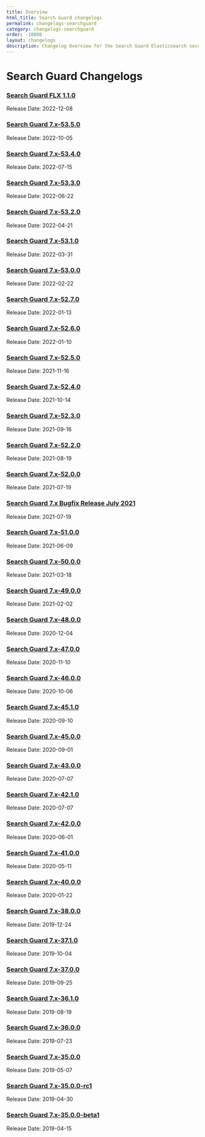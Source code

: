 ```yaml
---
title: Overview
html_title: Search Guard changelogs
permalink: changelogs-searchguard
category: changelogs-searchguard
order: -10000
layout: changelogs
description: Changelog Overview for the Search Guard Elasticsearch security plugin. Protect your data from any unauthorized access.
---
```


<!--- Copyright 2020 floragunn GmbH -->

# Search Guard Changelogs

### [Search Guard FLX 1.1.0](../_changelogs/changelog_searchguard_flx_1_1_0.md)

Release Date: 2022-12-08

### [Search Guard 7.x-53.5.0](../_changelogs/changelog_searchguard_7_x_53_5_0.md)

Release Date: 2022-10-05

### [Search Guard 7.x-53.4.0](../_changelogs/changelog_searchguard_7_x_53_4_0.md)

Release Date: 2022-07-15

### [Search Guard 7.x-53.3.0](../_changelogs/changelog_searchguard_7_x_53_3_0.md)

Release Date: 2022-06-22

### [Search Guard 7.x-53.2.0](../_changelogs/changelog_searchguard_7_x_53_2_0.md)

Release Date: 2022-04-21

### [Search Guard 7.x-53.1.0](../_changelogs/changelog_searchguard_7_x_53_1_0.md)

Release Date: 2022-03-31

### [Search Guard 7.x-53.0.0](../_changelogs/changelog_searchguard_7_x_53_0_0.md)

Release Date: 2022-02-22

### [Search Guard 7.x-52.7.0](../_changelogs/changelog_searchguard_7_x_52_7_0.md)

Release Date: 2022-01-13

### [Search Guard 7.x-52.6.0](../_changelogs/changelog_searchguard_7_x_52_6_0.md)

Release Date: 2022-01-10

### [Search Guard 7.x-52.5.0](../_changelogs/changelog_searchguard_7_x_52_5_0.md)

Release Date: 2021-11-16

### [Search Guard 7.x-52.4.0](../_changelogs/changelog_searchguard_7_x_52_4_0.md)

Release Date: 2021-10-14

### [Search Guard 7.x-52.3.0](../_changelogs/changelog_searchguard_7_x_52_3_0.md)

Release Date: 2021-09-16

### [Search Guard 7.x-52.2.0](../_changelogs/changelog_searchguard_7_x_52_2_0.md)

Release Date: 2021-08-19

### [Search Guard 7.x-52.0.0](../_changelogs/changelog_searchguard_7_x_52_0_0.md)

Release Date: 2021-07-19

### [Search Guard 7.x Bugfix Release July 2021](../_changelogs/changelog_searchguard_7_x_bugfix_2021_07.md)

Release Date: 2021-07-19

### [Search Guard 7.x-51.0.0](../_changelogs/changelog_searchguard_7_x_51_0_0.md)

Release Date: 2021-06-09

### [Search Guard 7.x-50.0.0](../_changelogs/changelog_searchguard_7_x_50_0_0.md)

Release Date: 2021-03-18

### [Search Guard 7.x-49.0.0](../_changelogs/changelog_searchguard_7_x_49_0_0.md)

Release Date: 2021-02-02

### [Search Guard 7.x-48.0.0](../_changelogs/changelog_searchguard_7_x_48_0_0.md)

Release Date: 2020-12-04

### [Search Guard 7.x-47.0.0](../_changelogs/changelog_searchguard_7_x_47_0_0.md)

Release Date: 2020-11-10

### [Search Guard 7.x-46.0.0](../_changelogs/changelog_searchguard_7_x_46_0_0.md)

Release Date: 2020-10-06

### [Search Guard 7.x-45.1.0](../_changelogs/changelog_searchguard_7_x_45_1_0.md)

Release Date: 2020-09-10

### [Search Guard 7.x-45.0.0](../_changelogs/changelog_searchguard_7_x_45_0_0.md)

Release Date: 2020-09-01

### [Search Guard 7.x-43.0.0](../_changelogs/changelog_searchguard_7_x_43_0_0.md)

Release Date: 2020-07-07

### [Search Guard 7.x-42.1.0](../_changelogs/changelog_searchguard_7_x_42_1_0.md)

Release Date: 2020-07-07

### [Search Guard 7.x-42.0.0](../_changelogs/changelog_searchguard_7_x_42_0_0.md)

Release Date: 2020-06-01

### [Search Guard 7.x-41.0.0](../_changelogs/changelog_searchguard_7_x_41_0_0.md)

Release Date: 2020-05-11

### [Search Guard 7.x-40.0.0](../_changelogs/changelog_searchguard_7_x_40_0_0.md)

Release Date: 2020-01-22

### [Search Guard 7.x-38.0.0](../_changelogs/changelog_searchguard_7_x_38_0_0.md)

Release Date: 2019-12-24

### [Search Guard 7.x-37.1.0](../_changelogs/changelog_searchguard_7_x_37_1_0.md)

Release Date: 2019-10-04

### [Search Guard 7.x-37.0.0](../_changelogs/changelog_searchguard_7_x_37_0_0.md)

Release Date: 2019-09-25

### [Search Guard 7.x-36.1.0](../_changelogs/changelog_searchguard_7_x_36_1_0.md)

Release Date: 2019-08-19

### [Search Guard 7.x-36.0.0](../_changelogs/changelog_searchguard_7_x_36_0_0.md)

Release Date: 2019-07-23

### [Search Guard 7.x-35.0.0](../_changelogs/changelog_searchguard_7_x_35_0_0.md)

Release Date: 2019-05-07

### [Search Guard 7.x-35.0.0-rc1](../_changelogs/changelog_searchguard_7_x_35_0_0_rc1.md)

Release Date: 2019-04-30

### [Search Guard 7.x-35.0.0-beta1](../_changelogs/changelog_searchguard_7_x_35_0_0_beta1.md)

Release Date: 2019-04-15


